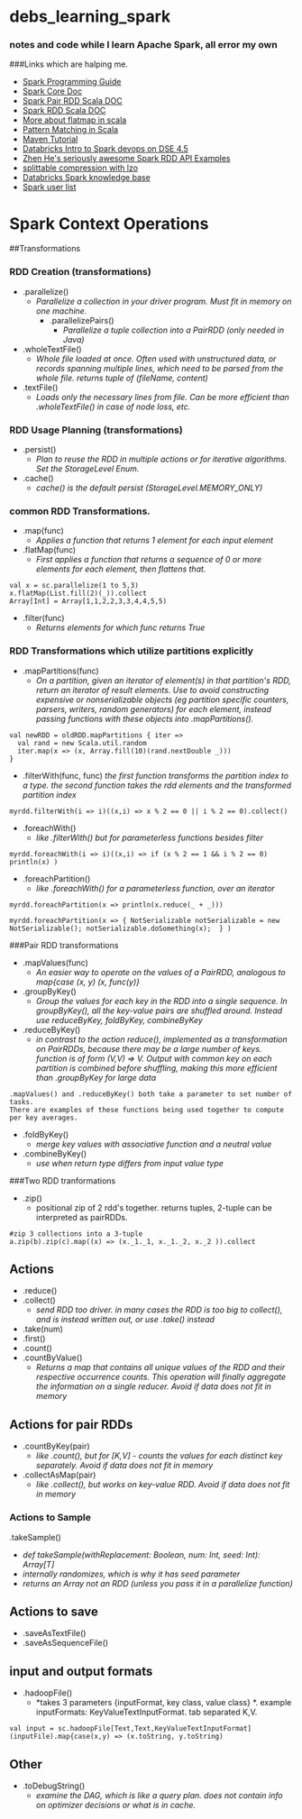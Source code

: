 debs_learning_spark
===================
### notes and code while I learn Apache Spark, all error my own

###Links which are halping me. 

* [Spark Programming Guide](http://spark.apache.org/docs/latest/programming-guide.html)
* [Spark Core Doc](https://spark.apache.org/docs/0.9.1/api/core/index.html#org.apache.spark.package)
* [Spark Pair RDD Scala DOC](http://spark.apache.org/docs/latest/api/scala/index.html#org.apache.spark.rdd.PairRDDFunctions)
* [Spark RDD Scala DOC](http://spark.apache.org/docs/latest/api/scala/index.html#org.apache.spark.rdd.RDD)
* [More about flatmap in scala](http://alvinalexander.com/scala/collection-scala-flatmap-examples-map-flatten)
* [Pattern Matching in Scala](http://www.scala-lang.org/old/node/120)
* [Maven Tutorial](https://www.youtube.com/watch?v=al7bRZzz4oU)
* [Databricks Intro to Spark devops on DSE 4.5](https://docs.google.com/document/d/1TjOd3HjrhbbPFOawE3uH2IPyTPZDNh-Ma0TZ8l4eSNM/preview?sle=true)
* [Zhen He's seriously awesome Spark RDD API Examples](http://homepage.cs.latrobe.edu.au/zhe/ZhenHeSparkRDDAPIExamples.html)
* [splittable compression with lzo](http://blog.cloudera.com/blog/2009/11/hadoop-at-twitter-part-1-splittable-lzo-compression/)
* [Databricks Spark knowledge base](http://databricks.gitbooks.io/databricks-spark-knowledge-base/content/)
* [Spark user list](http://apache-spark-user-list.1001560.n3.nabble.com/)

# Spark Context Operations
##Transformations

### RDD Creation (transformations)
* .parallelize()  
  * *Parallelize a collection in your driver program. Must fit in memory on one machine.*
    * .parallelizePairs()
      * *Parallelize a tuple collection into a PairRDD (only needed in Java)*
* .wholeTextFile()
  * *Whole file loaded at once. Often used with unstructured data, or records spanning multiple lines, which need to be parsed from the whole file. returns tuple of (fileName, content)*
* .textFile()
  * *Loads only the necessary lines from file. Can be more efficient than .wholeTextFile() in case of node loss, etc.*

### RDD Usage Planning (transformations)
* .persist()
  * *Plan to reuse the RDD in multiple actions or for iterative algorithms. Set the StorageLevel Enum.* 
* .cache()  
  * *cache() is the default persist (StorageLevel.MEMORY_ONLY)*

### common RDD Transformations. 
* .map(func)
  * *Applies a function that returns 1 element for each input element*
* .flatMap(func)
  * *First applies a function that returns a sequence of 0 or more elements for each element, then flattens that.*
```
val x = sc.parallelize(1 to 5,3)
x.flatMap(List.fill(2)(_)).collect
Array[Int] = Array[1,1,2,2,3,3,4,4,5,5)
```
* .filter(func)
  * *Returns elements for which func returns True* 

### RDD Transformations which utilize partitions explicitly 
* .mapPartitions(func)
  * *On a partition, given an iterator of element(s) in that partition's RDD, return an iterator of result elements. Use to avoid constructing expensive or nonserializable objects (eg partition specific counters, parsers, writers, random generators) for each element, instead passing functions with these objects into .mapPartitions().*
```
val newRDD = oldRDD.mapPartitions { iter =>
  val rand = new Scala.util.random
  iter.map(x => (x, Array.fill(10)(rand.nextDouble _)))
}
```
* .filterWith(func, func)
  *the first function transforms the partition index to a type. the second function takes the rdd elements and the transformed partition index*
```
myrdd.filterWith(i => i)((x,i) => x % 2 == 0 || i % 2 == 0).collect()
```
* .foreachWith()
  * *like .filterWith() but for parameterless functions besides filter*
```
myrdd.foreachWith(i => i)((x,i) => if (x % 2 == 1 && i % 2 == 0) println(x) )
```  
* .foreachPartition()
  * *like .foreachWith() for a parameterless function, over an iterator*
```
myrdd.foreachPartition(x => println(x.reduce(_ + _)))
```
```
myrdd.foreachPartition(x => { NotSerializable notSerializable = new NotSerializable(); notSerializable.doSomething(x);  } )
```


###Pair RDD transformations
* .mapValues(func)
  * *An easier way to operate on the values of a PairRDD, analogous to map{case (x, y) (x, func(y)}*
* .groupByKey()
  * *Group the values for each key in the RDD into a single sequence. In groupByKey(), all the key-value pairs are shuffled around.  Instead use reduceByKey, foldByKey, combineByKey*
* .reduceByKey()
  * *in contrast to the action reduce(), implemented as a transformation on PairRDDs, because there may be a large number of keys. function is of form (V,V) => V. Output with common key on each partition is combined before shuffling, making this more efficient than .groupByKey for large data*
 ```
.mapValues() and .reduceByKey() both take a parameter to set number of tasks.
There are examples of these functions being used together to compute per key averages. 
```
* .foldByKey()
  * *merge key values with associative function and a neutral value* 
* .combineByKey()
  * *use when return type differs from input value type* 

###Two RDD tranformations
* .zip()
  * positional zip of 2 rdd's together. returns tuples, 2-tuple can be interpreted as pairRDDs. 
```
#zip 3 collections into a 3-tuple
a.zip(b).zip(c).map((x) => (x._1._1, x._1._2, x._2 )).collect
```

## Actions

* .reduce()
* .collect()
  * *send RDD too driver. in many cases the RDD is too big to collect(), and is instead written out, or use .take() instead*
* .take(num)
* .first()
* .count()
* .countByValue()
  * *Returns a map that contains all unique values of the RDD and their respective occurrence counts. This operation will finally aggregate the information on a single reducer. Avoid if data does not fit in memory*

## Actions for pair RDDs
* .countByKey(pair)
  * *like .count(), but for [K,V] - counts the values for each distinct key separately. Avoid if data does not fit in memory*
* .collectAsMap(pair)
  * *like .collect(), but works on key-value RDD. Avoid if data does not fit in memory*

### Actions to Sample
.takeSample()
  * *def takeSample(withReplacement: Boolean, num: Int, seed: Int): Array[T]*
  * *internally randomizes, which is why it has seed parameter*
  * *returns an Array not an RDD (unless you pass it in a parallelize function)*

## Actions to save 
* .saveAsTextFile()
* .saveAsSequenceFile()

## input and output formats
* .hadoopFile()
  * *takes 3 parameters {inputFormat, key class, value class} *. example inputFormats: KeyValueTextInputFormat. tab separated K,V.   
```
val input = sc.hadoopFile[Text,Text,KeyValueTextInputFormat](inputFile).map{case(x,y) => (x.toString, y.toString)
```
## Other
* .toDebugString()
  * *examine the DAG, which is like a query plan. does not contain info on optimizer decisions or what is in cache.*  

